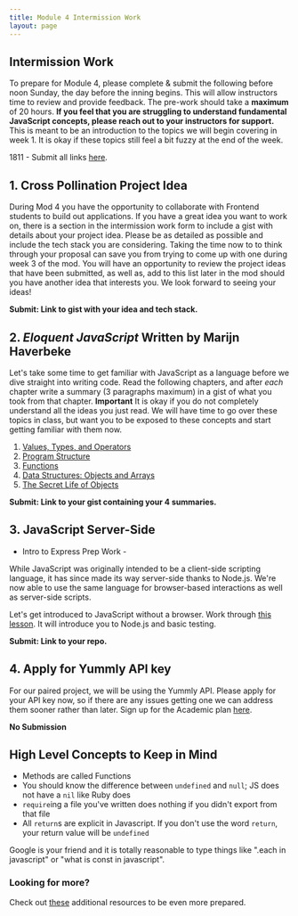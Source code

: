 ```yaml
---
title: Module 4 Intermission Work
layout: page
---
```


## Intermission Work

To prepare for Module 4, please complete & submit the following before noon Sunday, the day before the inning begins. This will allow instructors time to review and provide feedback. The pre-work should take a **maximum** of 20 hours. **If you feel that you are struggling to understand fundamental JavaScript concepts, please reach out to your instructors for support.** This is meant to be an introduction to the topics we will begin covering in week 1. It is okay if these topics still feel a bit fuzzy at the end of the week.

1811 - Submit all links [here](https://goo.gl/forms/UpAhJDBWEwu3yR0Z2).

## 1. Cross Pollination Project Idea

During Mod 4 you have the opportunity to collaborate with Frontend students to build out applications. If you have a great idea you want to work on, there is a section in the intermission work form to include a gist with details about your project idea. Please be as detailed as possible and include the tech stack you are considering. Taking the time now to to think through your proposal can save you from trying to come up with one during week 3 of the mod. You will have an opportunity to review the project ideas that have been submitted, as well as, add to this list later in the mod should you have another idea that interests you. We look forward to seeing your ideas!

**Submit: Link to gist with your idea and tech stack.**

## 2. _Eloquent JavaScript_ Written by Marijn Haverbeke

Let's take some time to get familiar with JavaScript as a language before we dive straight into writing code.
Read the following chapters, and after _each_ chapter write a summary (3 paragraphs maximum) in a gist of what you took from that chapter.
__Important__ It is okay if you do not completely understand all the ideas you just read. We will have time to go over these topics in class, but want you to be exposed to these concepts and start getting familiar with them now.

  1. [Values, Types, and Operators](https://eloquentjavascript.net/01_values.html)
  2. [Program Structure](https://eloquentjavascript.net/02_program_structure.html)
  3. [Functions](https://eloquentjavascript.net/03_functions.html)
  4. [Data Structures: Objects and Arrays](https://eloquentjavascript.net/04_data.html)
  5. [The Secret Life of Objects](https://eloquentjavascript.net/06_object.html)

**Submit: Link to your gist containing your 4 summaries.**

## 3. JavaScript Server-Side

- Intro to Express Prep Work -

While JavaScript was originally intended to be a client-side scripting language, it has since made its way server-side thanks to Node.js. We're now able to use the same language for browser-based interactions as well as server-side scripts.

Let's get introduced to JavaScript without a browser. Work through [this lesson](../lessons/javascript_without_a_browser). It will introduce you to Node.js and basic testing.

**Submit: Link to your repo.**

## 4. Apply for Yummly API key

For our paired project, we will be using the Yummly API. Please apply for your API key now, so if there are any issues getting one we can address them sooner rather than later. Sign up for the Academic plan [here](https://developer.yummly.com/#plans).

**No Submission**

## High Level Concepts to Keep in Mind
  -   Methods are called Functions
  -   You should know the difference between `undefined` and `null`; JS does not have a `nil` like Ruby does
  -   `require`ing a file you've written does nothing if you didn't export from that file
  -   All `return`s are explicit in Javascript. If you don't use the word `return`, your return value will be `undefined`

Google is your friend and it is totally reasonable to type things like ".each in javascript" or "what is const in javascript".

### Looking for more?

Check out [these](./additional_resources.md) additional resources to be even more prepared.
